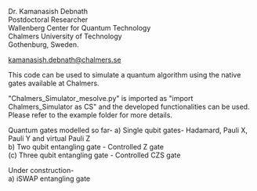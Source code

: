 Dr. Kamanasish Debnath <br>
Postdoctoral Researcher <br>
Wallenberg Center for Quantum Technology <br>
Chalmers University of Technology <br>
Gothenburg, Sweden. <br>

kamanasish.debnath@chalmers.se <br>

This code can be used to simulate a quantum algorithm using the native gates available at Chalmers. <br>


"Chalmers_Simulator_mesolve.py" is imported as "import Chalmers_Simulator as CS" and the developed functionalities can be used. <br>
Please refer to the example folder for more details. <br>

Quantum gates modelled so far-
a) Single qubit gates- Hadamard, Pauli X, Pauli Y and virtual Pauli Z <br>
b) Two qubit entangling gate - Controlled Z gate <br>
(c) Three qubit entangling gate - Controlled CZS gate

Under construction- <br>
a) iSWAP entangling gate

